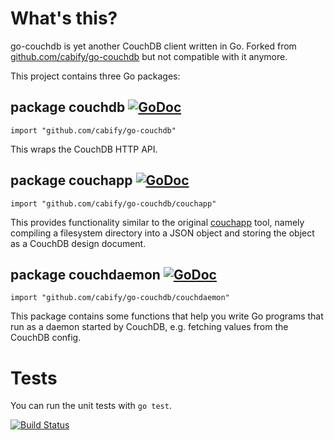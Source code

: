 # What's this?

go-couchdb is yet another CouchDB client written in Go.
Forked from [github.com/cabify/go-couchdb](http://github.com/cabify/go-couchdb) but not compatible with it anymore.

This project contains three Go packages:

## package couchdb [![GoDoc](https://godoc.org/github.com/cabify/go-couchdb?status.png)](http://godoc.org/github.com/cabify/go-couchdb)

    import "github.com/cabify/go-couchdb"

This wraps the CouchDB HTTP API.

## package couchapp [![GoDoc](https://godoc.org/github.com/cabify/go-couchdb?status.png)](http://godoc.org/github.com/cabify/go-couchdb/couchapp)

    import "github.com/cabify/go-couchdb/couchapp"

This provides functionality similar to the original
[couchapp](https://github.com/couchapp/couchapp) tool,
namely compiling a filesystem directory into a JSON object
and storing the object as a CouchDB design document.

## package couchdaemon [![GoDoc](https://godoc.org/github.com/cabify/go-couchdb?status.png)](http://godoc.org/github.com/cabify/go-couchdb/couchdaemon)

    import "github.com/cabify/go-couchdb/couchdaemon"

This package contains some functions that help
you write Go programs that run as a daemon started by CouchDB,
e.g. fetching values from the CouchDB config.

# Tests

You can run the unit tests with `go test`.

[![Build Status](https://travis-ci.org/cabify/go-couchdb.png?branch=master)](https://travis-ci.org/cabify/go-couchdb)